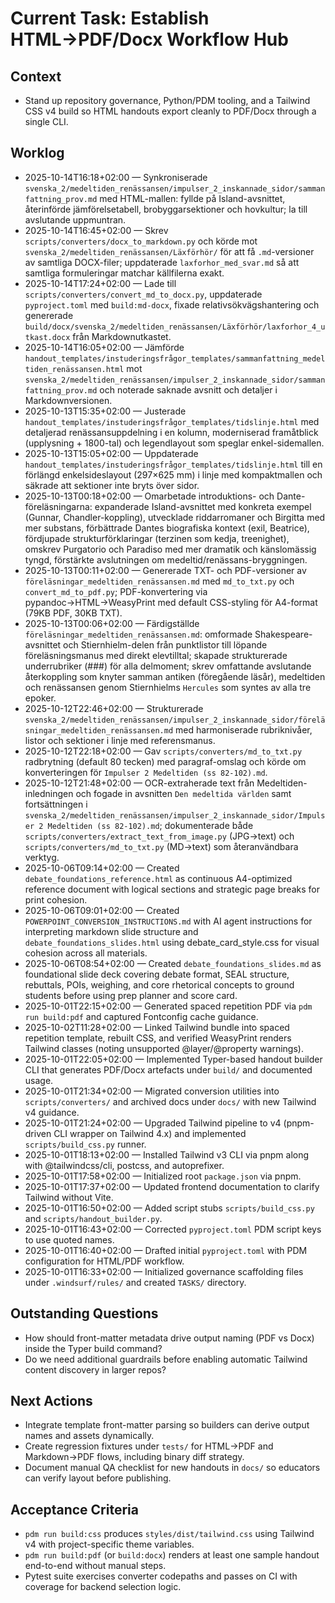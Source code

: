# Current Task: Establish HTML→PDF/Docx Workflow Hub

## Context
- Stand up repository governance, Python/PDM tooling, and a Tailwind CSS v4 build so HTML handouts export cleanly to PDF/Docx through a single CLI.

## Worklog
- 2025-10-14T16:18+02:00 — Synkroniserade `svenska_2/medeltiden_renässansen/impulser_2_inskannade_sidor/sammanfattning_prov.md` med HTML-mallen: fyllde på Island-avsnittet, återinförde jämförelsetabell, brobyggarsektioner och hovkultur; la till avslutande uppmuntran.
- 2025-10-14T16:45+02:00 — Skrev `scripts/converters/docx_to_markdown.py` och körde mot `svenska_2/medeltiden_renässansen/Läxförhör/` för att få `.md`-versioner av samtliga DOCX-filer; uppdaterade `laxforhor_med_svar.md` så att samtliga formuleringar matchar källfilerna exakt.
- 2025-10-14T17:24+02:00 — Lade till `scripts/converters/convert_md_to_docx.py`, uppdaterade `pyproject.toml` med `build:md-docx`, fixade relativsökvägshantering och genererade `build/docx/svenska_2/medeltiden_renässansen/Läxförhör/laxforhor_4_utkast.docx` från Markdownutkastet.
- 2025-10-14T16:05+02:00 — Jämförde `handout_templates/instuderingsfrågor_templates/sammanfattning_medeltiden_renässansen.html` mot `svenska_2/medeltiden_renässansen/impulser_2_inskannade_sidor/sammanfattning_prov.md` och noterade saknade avsnitt och detaljer i Markdownversionen.
- 2025-10-13T15:35+02:00 — Justerade `handout_templates/instuderingsfrågor_templates/tidslinje.html` med detaljerad renässansuppdelning i en kolumn, moderniserad framåtblick (upplysning + 1800-tal) och legendlayout som speglar enkel-sidemallen.
- 2025-10-13T15:05+02:00 — Uppdaterade `handout_templates/instuderingsfrågor_templates/tidslinje.html` till en förlängd enkelsideslayout (297×625 mm) i linje med kompaktmallen och säkrade att sektioner inte bryts över sidor.
- 2025-10-13T00:18+02:00 — Omarbetade introduktions- och Dante-föreläsningarna: expanderade Island-avsnittet med konkreta exempel (Gunnar, Chandler-koppling), utvecklade riddarromaner och Birgitta med mer substans, förbättrade Dantes biografiska kontext (exil, Beatrice), fördjupade strukturförklaringar (terzinen som kedja, treenighet), omskrev Purgatorio och Paradiso med mer dramatik och känslomässig tyngd, förstärkte avslutningen om medeltid/renässans-bryggningen.
- 2025-10-13T00:11+02:00 — Genererade TXT- och PDF-versioner av `föreläsningar_medeltiden_renässansen.md` med `md_to_txt.py` och `convert_md_to_pdf.py`; PDF-konvertering via pypandoc→HTML→WeasyPrint med default CSS-styling för A4-format (79KB PDF, 30KB TXT).
- 2025-10-13T00:06+02:00 — Färdigställde `föreläsningar_medeltiden_renässansen.md`: omformade Shakespeare-avsnittet och Stiernhielm-delen från punktlistor till löpande föreläsningsmanus med direkt elevtilltal; skapade strukturerade underrubriker (###) för alla delmoment; skrev omfattande avslutande återkoppling som knyter samman antiken (föregående läsår), medeltiden och renässansen genom Stiernhielms `Hercules` som syntes av alla tre epoker.
- 2025-10-12T22:46+02:00 — Strukturerade `svenska_2/medeltiden_renässansen/impulser_2_inskannade_sidor/föreläsningar_medeltiden_renässansen.md` med harmoniserade rubriknivåer, listor och sektioner i linje med referensmanus.
- 2025-10-12T22:18+02:00 — Gav `scripts/converters/md_to_txt.py` radbrytning (default 80 tecken) med paragraf-omslag och körde om konverteringen för `Impulser 2 Medeltiden (ss 82-102).md`.
- 2025-10-12T21:48+02:00 — OCR-extraherade text från Medeltiden-inledningen och fogade in avsnitten `Den medeltida världen` samt fortsättningen i `svenska_2/medeltiden_renässansen/impulser_2_inskannade_sidor/Impulser 2 Medeltiden (ss 82-102).md`; dokumenterade både `scripts/converters/extract_text_from_image.py` (JPG→text) och `scripts/converters/md_to_txt.py` (MD→text) som återanvändbara verktyg.
- 2025-10-06T09:14+02:00 — Created `debate_foundations_reference.html` as continuous A4-optimized reference document with logical sections and strategic page breaks for print cohesion.
- 2025-10-06T09:01+02:00 — Created `POWERPOINT_CONVERSION_INSTRUCTIONS.md` with AI agent instructions for interpreting markdown slide structure and `debate_foundations_slides.html` using debate_card_style.css for visual cohesion across all materials.
- 2025-10-06T08:54+02:00 — Created `debate_foundations_slides.md` as foundational slide deck covering debate format, SEAL structure, rebuttals, POIs, weighing, and core rhetorical concepts to ground students before using prep planner and score card.
- 2025-10-01T22:15+02:00 — Generated spaced repetition PDF via `pdm run build:pdf` and captured Fontconfig cache guidance.
- 2025-10-02T11:28+02:00 — Linked Tailwind bundle into spaced repetition template, rebuilt CSS, and verified WeasyPrint renders Tailwind classes (noting unsupported @layer/@property warnings).
- 2025-10-01T22:05+02:00 — Implemented Typer-based handout builder CLI that generates PDF/Docx artefacts under `build/` and documented usage.
- 2025-10-01T21:34+02:00 — Migrated conversion utilities into `scripts/converters/` and archived docs under `docs/` with new Tailwind v4 guidance.
- 2025-10-01T21:24+02:00 — Upgraded Tailwind pipeline to v4 (pnpm-driven CLI wrapper on Tailwind 4.x) and implemented `scripts/build_css.py` runner.
- 2025-10-01T18:13+02:00 — Installed Tailwind v3 CLI via pnpm along with @tailwindcss/cli, postcss, and autoprefixer.
- 2025-10-01T17:58+02:00 — Initialized root `package.json` via pnpm.
- 2025-10-01T17:37+02:00 — Updated frontend documentation to clarify Tailwind without Vite.
- 2025-10-01T16:50+02:00 — Added script stubs `scripts/build_css.py` and `scripts/handout_builder.py`.
- 2025-10-01T16:43+02:00 — Corrected `pyproject.toml` PDM script keys to use quoted names.
- 2025-10-01T16:40+02:00 — Drafted initial `pyproject.toml` with PDM configuration for HTML/PDF workflow.
- 2025-10-01T16:33+02:00 — Initialized governance scaffolding files under `.windsurf/rules/` and created `TASKS/` directory.

## Outstanding Questions
- How should front-matter metadata drive output naming (PDF vs Docx) inside the Typer build command?
- Do we need additional guardrails before enabling automatic Tailwind content discovery in larger repos?

## Next Actions
- Integrate template front-matter parsing so builders can derive output names and assets dynamically.
- Create regression fixtures under `tests/` for HTML→PDF and Markdown→PDF flows, including binary diff strategy.
- Document manual QA checklist for new handouts in `docs/` so educators can verify layout before publishing.

## Acceptance Criteria
- `pdm run build:css` produces `styles/dist/tailwind.css` using Tailwind v4 with project-specific theme variables.
- `pdm run build:pdf` (or `build:docx`) renders at least one sample handout end-to-end without manual steps.
- Pytest suite exercises converter codepaths and passes on CI with coverage for backend selection logic.
